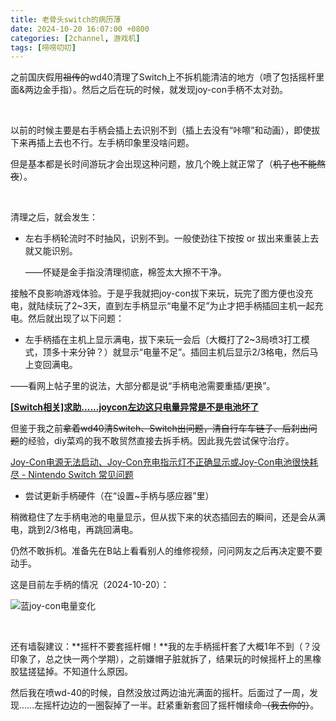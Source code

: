 ```yaml
---
title: 老骨头switch的病历薄
date: 2024-10-20 16:07:00 +0800
categories: [2channel, 游戏机]
tags: [唠唠叨叨]
---
```


之前国庆假用~~祖传的~~wd40清理了Switch上不拆机能清洁的地方（喷了包括摇杆里面&两边金手指）。然后之后在玩的时候，就发现joy-con手柄不太对劲。  

  <br>

以前的时候主要是右手柄会插上去识别不到（插上去没有“咔嚓”和动画），即使拔下来再插上去也不行。左手柄印象里没啥问题。

但是基本都是长时间游玩才会出现这种问题，放几个晚上就正常了（~~机子也不能熬夜~~）。  

  <br>



清理之后，就会发生：

- 左右手柄轮流时不时抽风，识别不到。一般使劲往下按按 or 拔出来重装上去就又能识别。

  ——怀疑是金手指没清理彻底，棉签太大擦不干净。

接触不良影响游戏体验。于是乎我就把joy-con拔下来玩，玩完了图方便也没充电，就陆续玩了2~3天，直到左手柄显示“电量不足”为止才把手柄插回主机一起充电。然后就出现了以下问题：

- 左手柄插在主机上显示满电，拔下来玩一会后（大概打了2~3局喷3打工模式，顶多十来分钟？）就显示“电量不足”。插回主机后显示2/3格电，然后马上变回满电。

——看网上帖子里的说法，大部分都是说“手柄电池需要重插/更换”。

[**[Switch相关]求助......joycon左边这只电量异常是不是电池坏了**](https://ngabbs.com/read.php?tid=20016515)

但鉴于我之前~~拿着wd40清Switch、Switch出问题，清自行车车链子、后刹出问题~~的经验，diy菜鸡的我不敢贸然直接去拆手柄。因此我先尝试保守治疗。

[Joy-Con电源无法启动、Joy-Con充电指示灯不正确显示或Joy-Con电池很快耗尽 - Nintendo Switch 常见问题](https://www.nintendoswitch.com.cn/support/faq/2186.html)

- 尝试更新手柄硬件（在“设置~手柄与感应器”里）

稍微稳住了左手柄电池的电量显示，但从拔下来的状态插回去的瞬间，还是会从满电，跳到2/3格电，再跳回满电。

仍然不敢拆机。准备先在B站上看看别人的维修视频，问问网友之后再决定要不要动手。

这是目前左手柄的情况（2024-10-20）：

![蓝joy-con电量变化](https://cdn.jsdelivr.net/gh/Makicelse/image/img202410201729422.gif)

<br>

还有墙裂建议：**摇杆不要套摇杆帽！**我的左手柄摇杆套了大概1年不到（？没印象了，总之快一两个学期），之前嫌帽子脏就拆了，结果玩的时候摇杆上的黑橡胶猛搓猛掉。不知道什么原因。

然后我在喷wd-40的时候，自然没放过两边油光满面的摇杆。后面过了一周，发现……左摇杆边边的一圈裂掉了一半。赶紧重新套回了摇杆帽续命~~（我去你的）~~。